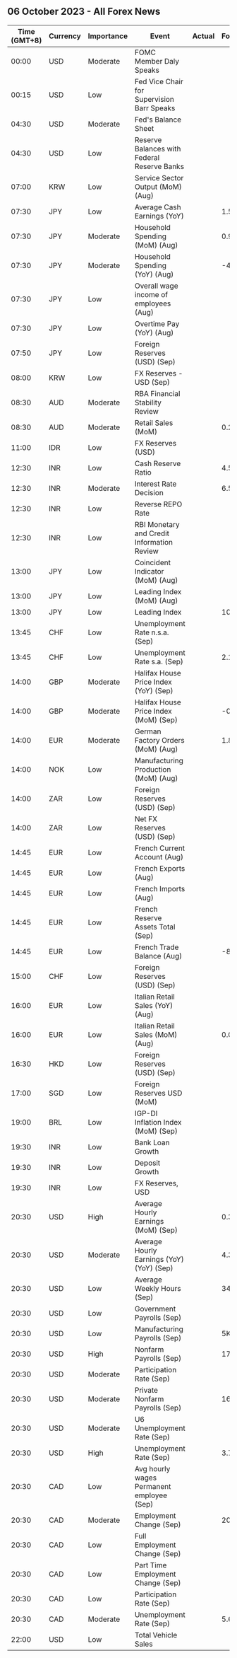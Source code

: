 ## 06 October 2023 - All Forex News

| Time (GMT+8) | Currency | Importance | Event | Actual | Forecast | Previous |
|------|----------|------------|-------|--------|----------|----------|
| 00:00 | USD | Moderate | FOMC Member Daly Speaks |  |  |  |
| 00:15 | USD | Low | Fed Vice Chair for Supervision Barr Speaks |  |  |  |
| 04:30 | USD | Moderate | Fed's Balance Sheet |  |  | 8,002B |
| 04:30 | USD | Low | Reserve Balances with Federal Reserve Banks |  |  | 3.168T |
| 07:00 | KRW | Low | Service Sector Output (MoM) (Aug) |  |  | 0.4% |
| 07:30 | JPY | Low | Average Cash Earnings (YoY) |  | 1.5% | 1.3% |
| 07:30 | JPY | Moderate | Household Spending (MoM) (Aug) |  | 0.9% | -2.7% |
| 07:30 | JPY | Moderate | Household Spending (YoY) (Aug) |  | -4.3% | -5.0% |
| 07:30 | JPY | Low | Overall wage income of employees (Aug) |  |  | 1.3% |
| 07:30 | JPY | Low | Overtime Pay (YoY) (Aug) |  |  | 0.50% |
| 07:50 | JPY | Low | Foreign Reserves (USD) (Sep) |  |  | 1,251.2B |
| 08:00 | KRW | Low | FX Reserves - USD (Sep) |  |  | 418.30B |
| 08:30 | AUD | Moderate | RBA Financial Stability Review |  |  |  |
| 08:30 | AUD | Moderate | Retail Sales (MoM) |  | 0.2% | 0.5% |
| 11:00 | IDR | Low | FX Reserves (USD) |  |  | 137.10B |
| 12:30 | INR | Low | Cash Reserve Ratio |  | 4.50% | 4.50% |
| 12:30 | INR | Moderate | Interest Rate Decision |  | 6.50% | 6.50% |
| 12:30 | INR | Low | Reverse REPO Rate |  |  | 3.35% |
| 12:30 | INR | Low | RBI Monetary and Credit Information Review |  |  |  |
| 13:00 | JPY | Low | Coincident Indicator (MoM) (Aug) |  |  | -1.4% |
| 13:00 | JPY | Low | Leading Index (MoM) (Aug) |  |  | -0.6% |
| 13:00 | JPY | Low | Leading Index |  | 109.0 | 108.2 |
| 13:45 | CHF | Low | Unemployment Rate n.s.a. (Sep) |  |  | 2.0% |
| 13:45 | CHF | Low | Unemployment Rate s.a. (Sep) |  | 2.1% | 2.1% |
| 14:00 | GBP | Moderate | Halifax House Price Index (YoY) (Sep) |  |  | -4.6% |
| 14:00 | GBP | Moderate | Halifax House Price Index (MoM) (Sep) |  | -0.8% | -1.9% |
| 14:00 | EUR | Moderate | German Factory Orders (MoM) (Aug) |  | 1.8% | -11.7% |
| 14:00 | NOK | Low | Manufacturing Production (MoM) (Aug) |  |  | -1.2% |
| 14:00 | ZAR | Low | Foreign Reserves (USD) (Sep) |  |  | 62.00B |
| 14:00 | ZAR | Low | Net FX Reserves (USD) (Sep) |  |  | 55.444B |
| 14:45 | EUR | Low | French Current Account (Aug) |  |  | -2.00B |
| 14:45 | EUR | Low | French Exports (Aug) |  |  | 52.6B |
| 14:45 | EUR | Low | French Imports (Aug) |  |  | 60.7B |
| 14:45 | EUR | Low | French Reserve Assets Total (Sep) |  |  | 215,995.0M |
| 14:45 | EUR | Low | French Trade Balance (Aug) |  | -8.9B | -8.1B |
| 15:00 | CHF | Low | Foreign Reserves (USD) (Sep) |  |  | 694.3B |
| 16:00 | EUR | Low | Italian Retail Sales (YoY) (Aug) |  |  | 2.7% |
| 16:00 | EUR | Low | Italian Retail Sales (MoM) (Aug) |  | 0.0% | 0.4% |
| 16:30 | HKD | Low | Foreign Reserves (USD) (Sep) |  |  | 418.40B |
| 17:00 | SGD | Low | Foreign Reserves USD (MoM) |  |  | 337.3B |
| 19:00 | BRL | Low | IGP-DI Inflation Index (MoM) (Sep) |  |  | 0.05% |
| 19:30 | INR | Low | Bank Loan Growth |  |  | 19.8% |
| 19:30 | INR | Low | Deposit Growth |  |  | 13.6% |
| 19:30 | INR | Low | FX Reserves, USD |  |  | 590.70B |
| 20:30 | USD | High | Average Hourly Earnings (MoM) (Sep) |  | 0.3% | 0.2% |
| 20:30 | USD | Moderate | Average Hourly Earnings (YoY) (YoY) (Sep) |  | 4.3% | 4.3% |
| 20:30 | USD | Low | Average Weekly Hours (Sep) |  | 34.4 | 34.4 |
| 20:30 | USD | Low | Government Payrolls (Sep) |  |  | 8.0K |
| 20:30 | USD | Low | Manufacturing Payrolls (Sep) |  | 5K | 16K |
| 20:30 | USD | High | Nonfarm Payrolls (Sep) |  | 170K | 187K |
| 20:30 | USD | Moderate | Participation Rate (Sep) |  |  | 62.8% |
| 20:30 | USD | Moderate | Private Nonfarm Payrolls (Sep) |  | 160K | 179K |
| 20:30 | USD | Moderate | U6 Unemployment Rate (Sep) |  |  | 7.1% |
| 20:30 | USD | High | Unemployment Rate (Sep) |  | 3.7% | 3.8% |
| 20:30 | CAD | Low | Avg hourly wages Permanent employee (Sep) |  |  | 5.2% |
| 20:30 | CAD | Moderate | Employment Change (Sep) |  | 20.0K | 39.9K |
| 20:30 | CAD | Low | Full Employment Change (Sep) |  |  | 32.2K |
| 20:30 | CAD | Low | Part Time Employment Change (Sep) |  |  | 7.8K |
| 20:30 | CAD | Low | Participation Rate (Sep) |  |  | 65.5% |
| 20:30 | CAD | Moderate | Unemployment Rate (Sep) |  | 5.6% | 5.5% |
| 22:00 | USD | Low | Total Vehicle Sales |  |  | 15.00M |
